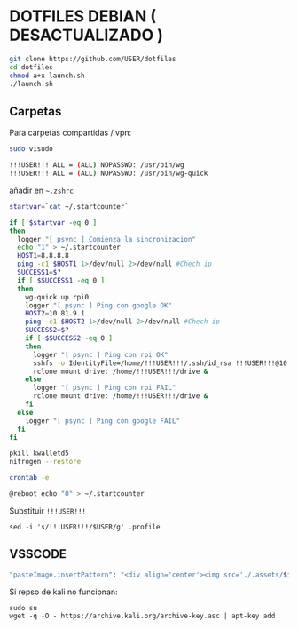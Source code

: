 # DOTFILES DEBIAN ( DESACTUALIZADO )

```sh
git clone https://github.com/USER/dotfiles
cd dotfiles
chmod a+x launch.sh
./launch.sh
```

## Carpetas

Para carpetas compartidas / vpn:

```sh
sudo visudo 

!!!USER!!! ALL = (ALL) NOPASSWD: /usr/bin/wg
!!!USER!!! ALL = (ALL) NOPASSWD: /usr/bin/wg-quick
```

añadir en `~.zshrc`
```sh
startvar=`cat ~/.startcounter`

if [ $startvar -eq 0 ]
then
  logger "[ psync ] Comienza la sincronizacion"
  echo "1" > ~/.startcounter
  HOST1=8.8.8.8
  ping -c1 $HOST1 1>/dev/null 2>/dev/null #Chech ip
  SUCCESS1=$?
  if [ $SUCCESS1 -eq 0 ]
  then
    wg-quick up rpi0 
    logger "[ psync ] Ping con google OK"
    HOST2=10.81.9.1
    ping -c1 $HOST2 1>/dev/null 2>/dev/null #Chech ip
    SUCCESS2=$?
    if [ $SUCCESS2 -eq 0 ]
    then
      logger "[ psync ] Ping con rpi OK"
      sshfs -o IdentityFile=/home/!!!USER!!!/.ssh/id_rsa !!!USER!!!@10.81.9.1:/var/www/html/hugo/content /home/!!!USER!!!/rpi &
      rclone mount drive: /home/!!!USER!!!/drive &
    else
      logger "[ psync ] Ping con rpi FAIL"
      rclone mount drive: /home/!!!USER!!!/drive &
    fi
  else
    logger "[ psync ] Ping con google FAIL"
  fi
fi

pkill kwalletd5
nitrogen --restore
```

```sh
crontab -e 

@reboot echo "0" > ~/.startcounter
```

Substituir `!!!USER!!!`

```sj
sed -i 's/!!!USER!!!/$USER/g' .profile
```

## VSSCODE

```sh
"pasteImage.insertPattern": "<div align='center'><img src='./.assets/$imageFileName}'/></div>",
```

Si repso de kali no funcionan:

```
sudo su
wget -q -O - https://archive.kali.org/archive-key.asc | apt-key add
```
